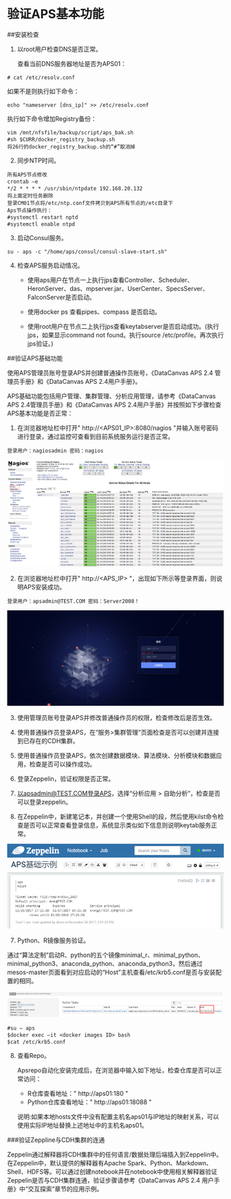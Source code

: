 #  验证APS基本功能
##安装检查
1. 以root用户检查DNS是否正常。

   查看当前DNS服务器地址是否为APS01：
 ```
 # cat /etc/resolv.conf
 ```

 如果不是则执行如下命令：
 ```
 echo "nameserver [dns_ip]" >> /etc/resolv.conf
 ```
 
 执行如下命令增加Registry备份：

 ```
 vim /mnt/nfsfile/backup/script/aps_bak.sh
 #sh $CURR/docker_registry_backup.sh
 将26行的docker_registry_backup.sh的“#”取消掉
 ```
2. 同步NTP时间。

 ```
 所有APS节点修改
 crontab –e
 */2 * * * * /usr/sbin/ntpdate 192.168.20.132 
 将上面定时任务删除
 登录CM01节点将/etc/ntp.conf文件拷贝到APS所有节点的/etc目录下
 Aps节点操作执行：
 #systemctl restart nptd
 #systemctl enable ntpd
 ```
 
3. 启动Consul服务。
```
su - aps -c "/home/aps/consul/consul-slave-start.sh"
```

4. 检查APS服务启动情况。

   * 使用aps用户在节点一上执行jps查看Controller、Scheduler、HeronServer、das、mpserver.jar、UserCenter、SpecsServer、FalconServer是否启动。
   
   * 使用docker ps 查看pipes、compass 是否启动。
   
   * 使用root用户在节点二上执行jps查看keytabserver是否启动成功。(执行jps，如果显示command not found。执行source /etc/profile。再次执行jps验证。)


##验证APS基础功能

使用APS管理员账号登录APS并创建普通操作员账号，《DataCanvas APS 2.4 管理员手册》和《DataCanvas APS 2.4用户手册》。

APS基础功能包括用户管理、集群管理、分析应用管理，请参考《DataCanvas APS 2.4管理员手册》和《DataCanvas APS 2.4用户手册》并按照如下步骤检查APS基本功能是否正常：

1. 在浏览器地址栏中打开" http://&lt;APS01_IP&gt;:8080/nagios "并输入账号密码进行登录，通过监控可查看到目前系统服务运行是否正常。

 ```
 登录用户：nagiosadmin 密码：nagios
 ``` 

 ![](/install_guide/fig/fig_11.png)

2. 在浏览器地址栏中打开" http://&lt;APS_IP> "，出现如下所示等登录界面，则说明APS安装成功。

 ```
 登录用户：apsadmin@TEST.COM 密码：Server2008！
 ```

 ![](/install_guide/fig/fig_12.png)
   
3. 使用管理员账号登录APS并修改普通操作员的权限，检查修改后是否生效。

4. 使用普通操作员登录APS，在“服务>集群管理”页面检查是否可以创建并连接到已存在的CDH集群。

5. 使用普通操作员登录APS，依次创建数据模块、算法模块、分析模块和数据应用，检查是否可以操作成功。

6. 登录Zeppelin，验证权限是否正常。
 
 1. 以apsadmin@TEST.COM登录APS，选择“分析应用 > 自助分析”，检查是否可以登录zeppelin。
 
 2. 在Zeppelin中，新建笔记本，并创建一个使用Shell的段，然后使用kilst命令检查是否可以正常查看登录信息，系统显示类似如下信息则说明keytab服务正常。
 
 ![](/install_guide/fig/fig_13.png)
 
7. Python、R镜像服务验证。

 通过“算法定制”启动R、python的五个镜像minimal_r、minimal_python、minimal_python3、anaconda_python、anaconda_python3，然后通过mesos-master页面看到对应启动的“Host”主机查看/etc/krb5.conf是否与安装配置的相同。
 
 ![](/install_guide/fig/fig_14.png)

   ``` 
   #su – aps
   $docker exec –it <docker images ID> bash
   $cat /etc/krb5.conf
   ```
 
8. 查看Repo。

   Apsrepo自动化安装完成后，在浏览器中输入如下地址，检查仓库是否可以正常访问：

   * R仓库查看地址：" http://aps01:180 "
   * Python仓库查看地址：" http://aps01:18088 "

   说明:如果本地hosts文件中没有配置主机名aps01与IP地址的映射关系，可以使用实际IP地址替换上述地址中的主机名aps01。

###验证Zeppline与CDH集群的连通

Zeppelin通过解释器将CDH集群中的任何语言/数据处理后端插入到Zeppelin中。在Zeppelin中，默认提供的解释器有Apache Spark、Python、Markdown、Shell、HDFS等。可以通过创建notebook并在notebook中使用相关解释器验证Zeppelin是否与CDH集群连通，验证步骤请参考《DataCanvas APS 2.4 用户手册》中“交互探索”章节的应用示例。


